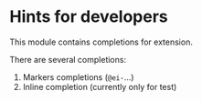 # Hints for developers

This module contains completions for extension.

There are several completions:

1. Markers completions (`@ei-`...)
2. Inline completion (currently only for test)